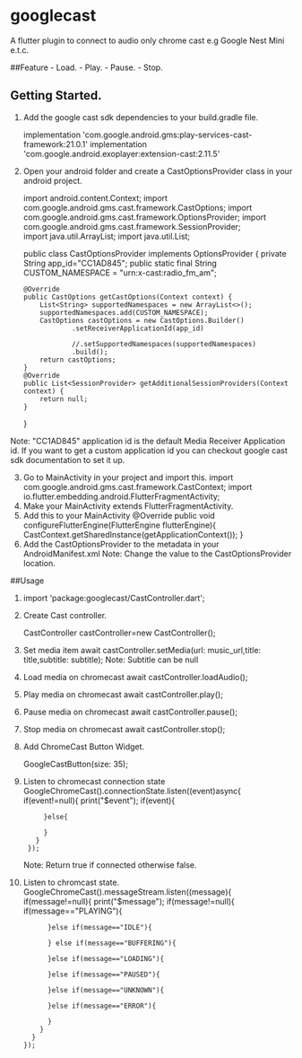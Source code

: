 # googlecast

A flutter plugin to connect to audio only chrome cast e.g Google Nest Mini e.t.c.

##Feature
    - Load.
    - Play.
    - Pause.
    - Stop.

## Getting Started.

1) Add the google cast sdk dependencies to your build.gradle file.

    implementation 'com.google.android.gms:play-services-cast-framework:21.0.1'
    implementation 'com.google.android.exoplayer:extension-cast:2.11.5'

2) Open your android folder and create a CastOptionsProvider class in your android project.

   import android.content.Context;
   import com.google.android.gms.cast.framework.CastOptions;
   import com.google.android.gms.cast.framework.OptionsProvider;
   import com.google.android.gms.cast.framework.SessionProvider;   
   import java.util.ArrayList;
   import java.util.List;
   
   public class CastOptionsProvider implements OptionsProvider {
       private String app_id="CC1AD845";
       public static final String CUSTOM_NAMESPACE = "urn:x-cast:radio_fm_am";
   
       @Override
       public CastOptions getCastOptions(Context context) {
           List<String> supportedNamespaces = new ArrayList<>();
           supportedNamespaces.add(CUSTOM_NAMESPACE);
           CastOptions castOptions = new CastOptions.Builder()
                   .setReceiverApplicationId(app_id)
   
                   //.setSupportedNamespaces(supportedNamespaces)
                   .build();
           return castOptions;
       }
       @Override
       public List<SessionProvider> getAdditionalSessionProviders(Context context) {
           return null;
       }
   }

Note: "CC1AD845" application id is the default Media Receiver Application id. If you want to get a custom application id you can checkout google cast sdk documentation to set it up.

3) Go to MainActivity in your project and import this.
    import com.google.android.gms.cast.framework.CastContext;
    import io.flutter.embedding.android.FlutterFragmentActivity;
4) Make your MainActivity extends FlutterFragmentActivity.
5) Add this to your MainActivity 
        @Override
        public void configureFlutterEngine(FlutterEngine flutterEngine){
            CastContext.getSharedInstance(getApplicationContext());
        }
6) Add the CastOptionsProvider to the metadata in your AndroidManifest.xml
     <meta-data
                android:name=
                    "com.google.android.gms.cast.framework.OPTIONS_PROVIDER_CLASS_NAME"
                android:value="com.radiofm.freeradio.CastOptionsProvider" />
   Note: Change the value to the CastOptionsProvider location.
   
##Usage
1) import 'package:googlecast/CastController.dart';
2) Create Cast controller.

      CastController castController=new CastController();
      
3) Set media item
          await castController.setMedia(url: music_url,title: title,subtitle: subtitle);
          Note: Subtitle can be null
          
4) Load media on chromecast
    await castController.loadAudio();
    
5) Play media on chromecast 
    await castController.play();
    
6) Pause media on chromecast
          await castController.pause();
          
7) Stop media on chromecast
        await castController.stop();
        
8) Add ChromeCast Button Widget.

      GoogleCastButton(size: 35);
      
9) Listen to chromecast connection state
     GoogleChromeCast().connectionState.listen((event)async{
          if(event!=null){
            print("$event");
            if(event){
             
            }else{
              
            }
          }
        });
   Note: Return true if connected otherwise false.
   
10) Listen to chromcast state.
     GoogleChromeCast().messageStream.listen((message){
          if(message!=null){
            print("$message");
            if(message!=null){
              if(message=="PLAYING"){
                
              }else if(message=="IDLE"){
               
              } else if(message=="BUFFERING"){
                
              }else if(message=="LOADING"){
                
              }else if(message=="PAUSED"){
                
              }else if(message=="UNKNOWN"){
              
              }else if(message=="ERROR"){
                
              }
            }
          }
        });
